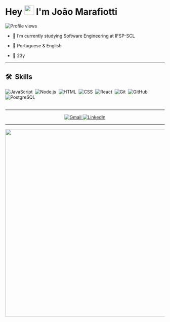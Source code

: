 <h1 align="left">Hey <img src="https://raw.githubusercontent.com/kaueMarques/kaueMarques/master/hi.gif" height="30px"> I'm João Marafiotti</h1>
<p align="left"> <img src="https://komarev.com/ghpvc/?username=joaomarafiotti&color=yellow" alt="Profile views" /> </p>

- 🌱 I’m currently studying Software Engineering at IFSP-SCL
  
- 💬 Portuguese & English

- 🌟 23y

---------

## 🛠 &nbsp;Skills

![JavaScript](https://img.shields.io/badge/-JavaScript-05122A?style=flat&logo=javascript)&nbsp;
![Node.js](https://img.shields.io/badge/-Node.js-05122A?style=flat&logo=node.js)&nbsp;
![HTML](https://img.shields.io/badge/-HTML-05122A?style=flat&logo=HTML5)&nbsp;
![CSS](https://img.shields.io/badge/-CSS-05122A?style=flat&logo=CSS3&logoColor=1572B6)&nbsp;
![React](https://img.shields.io/badge/-React-05122A?style=flat&logo=react)&nbsp;
![Git](https://img.shields.io/badge/-Git-05122A?style=flat&logo=git)&nbsp;
![GitHub](https://img.shields.io/badge/-GitHub-05122A?style=flat&logo=github)&nbsp;
![PostgreSQL](https://img.shields.io/badge/-PostgreSQL-05122A?style=flat&logo=postgresql)&nbsp;
<br><br>


---------

<div align="center">  
  <a href="mailto:joao.marafiotti@gmail.com" target="_blank">
    <img src="https://img.shields.io/badge/Gmail-D14836?style=for-the-badge&logo=gmail&logoColor=white" alt="Gmail">
  </a>
  <a href="https://www.linkedin.com/in/joao-pedro-piccino-marafiotti-395ba82a1/" target="_blank">
    <img src="https://img.shields.io/badge/LinkedIn-0A66C2?style=for-the-badge&logo=linkedin&logoColor=white" alt="LinkedIn">
  </a>
</div>

----

<img align="right" height="590em" src="https://raw.githubusercontent.com/gist/joaomarafiotti/578d8cbcad4b107cbb2d13dc8d8c1284/raw/cd67684205db26238fb4407e168c92022ea8a933/githubcard.svg"/>
